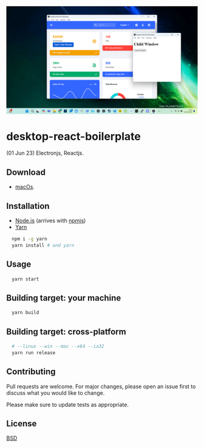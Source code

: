 <img src="https://github.com/kkamara/useful/blob/main/drb.png?raw=true" alt="drb.png" />

# desktop-react-boilerplate

(01 Jun 23) Electronjs, Reactjs.

## Download

* [macOs](https://github.com/kkamara/desktop-react-boilerplate/releases).

## Installation

* [Node.js](https://nodejs.org/en/) (arrives with [npmjs](https://www.npmjs.com/))
* [Yarn](https://yarnpkg.com/)

```bash
  npm i -g yarn
  yarn install # and yarn
```

## Usage

```bash
  yarn start
```

## Building target: your machine

```bash
  yarn build
```

## Building target: cross-platform

```bash
  # --linux --win --mac --x64 --ia32
  yarn run release
```

## Contributing
Pull requests are welcome. For major changes, please open an issue first to discuss what you would like to change.

Please make sure to update tests as appropriate.

## License
[BSD](https://opensource.org/licenses/BSD-3-Clause)
